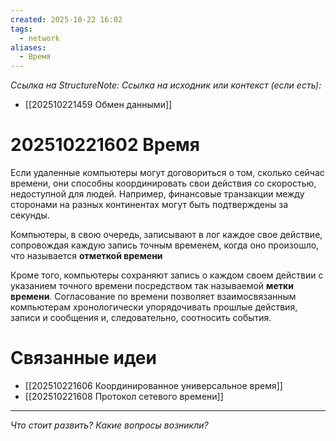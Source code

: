 ```yaml
---
created: 2025-10-22 16:02
tags:
  - network
aliases:
  - Время
---
```

*Ссылка на StructureNote:*
*Ссылка на исходник или контекст (если есть):*
- [[202510221459 Обмен данными]]

# 202510221602 Время

Если удаленные компьютеры могут договориться о том, сколько сейчас времени, они способны координировать свои действия со скоростью, недоступной для людей. Например, финансовые транзакции между сторонами на разных континентах могут быть подтверждены за секунды.

Компьютеры‚ в свою очередь‚ записывают в лог каждое свое действие‚ сопровождая каждую запись точным временем, когда оно произошло, что называется **отметкой времени**

Кроме того‚ компьютеры сохраняют запись о каждом своем действии с указанием точного времени посредством так называемой **метки времени**. Согласование по времени позволяет взаимосвязанным компьютерам хронологически упорядочивать прошлые действия, записи и сообщения и, следовательно, соотносить события.

# Связанные идеи

- [[202510221606 Координированное универсальное время]] 
- [[202510221608 Протокол сетевого времени]] 

---

*Что стоит развить? Какие вопросы возникли?*
